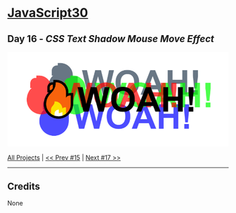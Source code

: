 # [JavaScript30](https://javascript30.com/)

## **Day 16** - *CSS Text Shadow Mouse Move Effect*

<img src="static/img/day16.png" alt="Day16 Image" width="700">


[All Projects](https://github.com/10xOXR/JavaScript30/blob/master/README.md) | [<< Prev #15](https://github.com/10xOXR/JavaScript30/tree/master/day15) | [Next #17 >>](https://github.com/10xOXR/JavaScript30/tree/master/day17)

---

## Credits

None